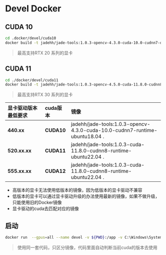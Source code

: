 # Devel Docker

## CUDA 10
```bash
cd .docker/devel/cuda10
docker build -t jadehh/jade-tools:1.0.3-opencv-4.3.0-cuda-10.0-cudnn7-devel-ubuntu18.04 . 
```
> 最高支持RTX 20 系列的显卡

## CUDA 11
```bash
cd ./docker/devel/cuda11
docker build -t jadehh/jade-tools:1.0.3-opencv-4.5.0-cuda-11.8.0-cudnn8-devel-ubuntu22.04 . 
```
> 最高支持RTX 30 系列的显卡

| 显卡驱动版本最低要求    | cuda版本       | 镜像                                                                          |
|:--------------|:-------------|:----------------------------------------------------------------------------|
| **440.xx**    | **CUDA10**   | jadehh/jade-tools:1.0.3-opencv-4.3.0-cuda-10.0-cudnn7-runtime-ubuntu18.04 . |
| **520.xx.xx** | **CUDA11** | jadehh/jade-tools:1.0.3-cuda-11.8.0-cudnn8-runtime-ubuntu22.04 .            |
| **555.xx.xx** | **CUDA12** | jadehh/jade-tools:1.0.3-cuda-11.8.0-cudnn8-runtime-ubuntu22.04 .            |
* 高版本的显卡无法使用低版本的镜像，因为低版本的显卡驱动不兼容
* 低版本的显卡可以通过显卡驱动升级的办法使用最新的镜像，如果不做升级，只能使用旧的Docker镜像 
* 显卡驱动的cuda去匹配对应的镜像

## 启动
```bash
docker run  --gpus=all --name devel -v ${PWD}:/app -v C:\Windows\System32\lxss\lib\libnvcuvid.so:/usr/lib/x86_64-linux-gnu/libnvcuvid.so -v C:\Windows\System32\lxss\lib\libnvidia-encode.so:/usr/lib/x86_64-linux-gnu/libnvidia-encode.so  -d   jadehh/jade-tools:1.0.3-opencv-4.3.0-cuda-10.0-cudnn7-devel-ubuntu18.04  bash -c "cd /app/cmake-build-debug-docker && ./examples" 
```

> 使用同一套代码，只区分镜像，代码里面自动判断当前cuda的版本去使用